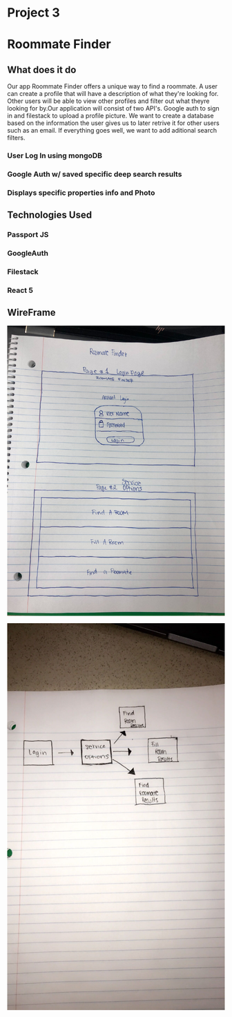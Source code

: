 # Project 3 

# Roommate Finder

## What does it do
Our app Roommate Finder offers a unique way to find a roommate. A user can create a profile that will have a description of what they're looking for. Other users will be able to view other profiles and filter out what theyre looking for by.Our application will consist of two API's. Google auth to sign in and filestack to upload a profile picture. We want to create a database based on the information the user gives us to later retrive it for other users such as an email. If everything goes well, we want to add aditional search filters.

### User Log In using mongoDB 

### Google Auth w/ saved specific deep search results 


### Displays specific properties info and Photo
## Technologies Used 

### Passport JS

### GoogleAuth

### Filestack

### React 5

## WireFrame

![Manager View - Options](./images/room.jpg)

![Manager View - Options](./images/rm.jpg)

